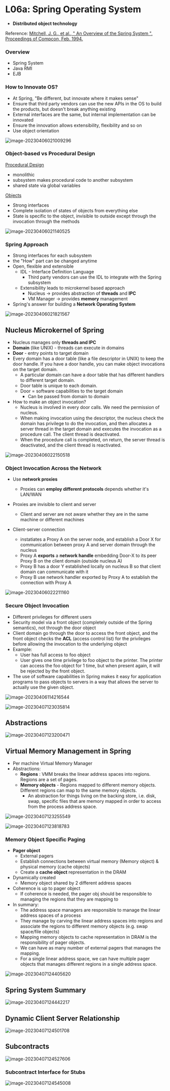 # L06a: Spring Operating System

- **Distributed object technology**

Reference: [Mitchell, J. G., et al., " An Overview of the Spring System ", Proceedings of Compcon, Feb. 1994.](https://gatech.instructure.com/courses/297032/files/36092779/download)



### Overview

- Spring System 
- Java RMI
- EJB



### How to Innovate OS?

- At Spring, "Be different, but innovate where it makes sense"
- Ensure that third party vendors can use the new APIs in the OS to build the products, but doesn't break anything existing
- External interfaces are the same, but internal implementation can be innovated
- Ensure the innovation allows extensibility, flexibility and so on
- Use object orientation

![image-20230406021009296](assets/image-20230406021009296.png)



### Object-based vs Procedural Design

<u>Procedural Design</u>

- monolithic 
- subsystem makes procedural code to another subsystem
- shared state via global variables

<u>Objects</u>

- Strong interfaces 
- Complete isolation of states of objects from everything else
- State is specific to the object, invisible to outside except through the invocation through the methods

![image-20230406021140525](assets/image-20230406021140525.png)

### Spring Approach 

-  Strong interfaces for each subsystem
  - the "How" part can be changed anytime
- Open, flexible and extensible
  - IDL - Interface Definition Language
    - Third party vendors can use the IDL to integrate with the Spring subsystem
  - Extensibility leads to microkernel based approach
    - Nucleus -> provides abstraction of **threads** and **IPC**
    - VM Manager -> provides **memory** management 
- Spring's answer for building a **Network Operating System** 

![image-20230406021821567](assets/image-20230406021821567.png)

## Nucleus Microkernel of Spring

- Nucleus manages only **threads and IPC**
- **Domain** (like UNIX) - threads can execute in domains
- **Door** - entry points to target domain
- Every domain has a door table (like a file descriptor in UNIX) to keep the door handle. If you have a door handle, you can make object invocations on the target domain. 
  - A particular domain can have a door table that has different handlers to different target domain. 
  - Door table is unique to each domain. 
  - Door = software capabilities to the target domain
    - Can be passed from domain to domain
- How to make an object invocation? 
  - Nucleus is involved in every door calls. We need the permission of nucleus.
  - When making invocation using the descriptor, the nucleus check the domain has privilege to do the invocation, and then allocates a server thread in the target domain and executes the invocation as a procedure call. The client thread is deactivated.
  - When the procedure call is completed, on return, the server thread is deactivated, and the client thread is reactivated. 

![image-20230406022150518](assets/image-20230406022150518.png)

### Object Invocation Across the Network

- Use **network proxies**

  - Proxies can **employ different protocols** depends whether it's LAN/WAN

- Proxies are invisible to client and server

  - Client and server are not aware whether they are in the same machine or different machines

- Client-server connection

  - instatiates a Proxy A on the server node, and establish a Door X for communication between proxy A and server domain through the nucleus 
  - Proxy A **exports** a **network handle** embedding Door-X to its peer Proxy B on the client domain (outside nucleus A)
  - Proxy B has a door Y established locally on nucleus B so that client domain can communicate with it
  - Proxy B use network handler exported by Proxy A to establish the connection with Proxy A

  

![image-20230406022211160](assets/image-20230406022211160.png)



### Secure Object Invocation

- Different privileges for different users
- Security model via a front object (completely outside of the Spring semantics), not through the door object
- Client domain go through the door to access the front object, and the front object checks the **ACL** (access control list) for the privileges before allowing the invocation to the underlying object
- Example: 
  - User has full access to foo object
  - User gives one time privilege to foo object to the printer. The printer can access the foo object  for 1 time, but when present again, it will be rejected by the front object.
- The use of software capabilities in Spring makes it easy for application programs to pass objects to servers in a way that allows the server to actually use the given object.

![image-20230406114216544](assets/image-20230406114216544.png)

![image-20230407123035814](assets/image-20230407123035814.png)



## Abstractions

![image-20230407123200471](assets/image-20230407123200471.png)

## Virtual Memory Management in Spring 

- Per machine Virtual Memory Manager
- Abstractions: 
  - **Regions** : VMM breaks the linear address spaces into regions. Regions are a set of pages. 
  - **Memory objects** - Regions mapped to different memory objects. Different regions can map to the same memory objects. 
    - An abstraction for things living on the backing store, i.e. disk, swap, specific files that are memory mapped in order to access from the process address space. 

![image-20230407123255549](assets/image-20230407123255549.png)

![image-20230407123818783](assets/image-20230407123818783.png)

### Memory Object Specific Paging

- **Pager object** 
  - External pagers 
  - Establish connections between virtual memory (Memory object) & physical memory (cache objects)
  - Create a **cache object** representation in the DRAM
- Dynamically created
  - Memory object shared by 2 different address spaces
- Coherence is up to pager object
  - If coherence is needed, the pager obj should be responsible to managing the regions that they are mapping to
- In summary:
  - The address space managers are responsible to manage the linear address spaces of a process
  -  They manage by carving the linear address spaces into regions and associate the regions to different memory objects (e.g. swap space/file objects)
  - Mapping memory objects to cache representation in DRAM is the responsibility of pager objects.
  - We can have as many number of external pagers that manages the mapping. 
  - For a single linear address space, we can have multiple pager objects that manages different regions in a single address space. 

![image-20230407124405620](assets/image-20230407124405620.png)





## Spring System Summary

![image-20230407124442217](assets/image-20230407124442217.png)



## Dynamic Client Server Relationship

![image-20230407124501708](assets/image-20230407124501708.png)



## Subcontracts

![image-20230407124527606](assets/image-20230407124527606.png)

### Subcontract Interface for Stubs

![image-20230407124545008](assets/image-20230407124545008.png)